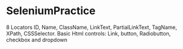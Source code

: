 # SeleniumPractice
8 Locators
ID, Name, ClassName, LinkText, PartialLinkText, TagName, XPath, CSSSelector.
Basic Html controls:
Link, button, Radiobutton, checkbox and dropdown
